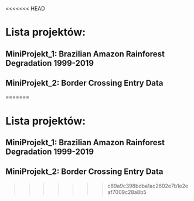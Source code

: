 <<<<<<< HEAD
# Lista projektów:
## MiniProjekt_1: Brazilian Amazon Rainforest Degradation 1999-2019
## MiniProjekt_2: Border Crossing Entry Data
=======
# Lista projektów:
## MiniProjekt_1: Brazilian Amazon Rainforest Degradation 1999-2019
## MiniProjekt_2: Border Crossing Entry Data
>>>>>>> c89a9c398bdba1ac2602e7b1e2eaf7009c28a8b5
